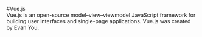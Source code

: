 #Vue.js  
Vue.js is an open-source model–view–viewmodel JavaScript framework for building user interfaces and single-page applications. Vue.js was created by Evan You.